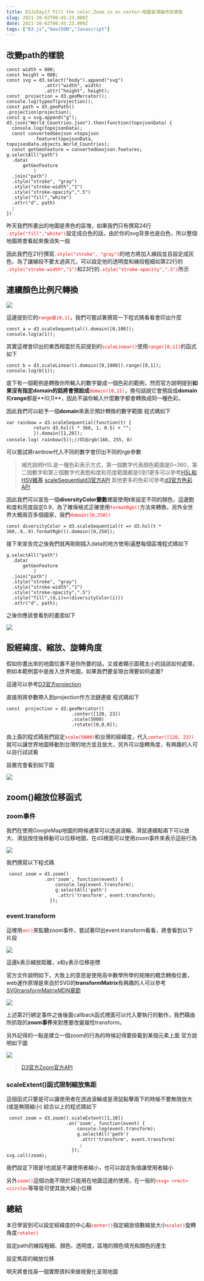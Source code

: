 ```yaml
---
title: D3JsDay17 Fill the color,Zoom in on center—地圖各項操作及填色
slug: 2021-10-02T06:45:23.000Z
date: 2021-10-02T06:45:23.000Z
tags: ["D3.js","GeoJSON","Javascript"]
---
```


## 改變path的樣貌
```javascript{numberLines: true}
const width = 800;
const height = 600;
const svg = d3.select("body").append("svg")
              .attr("width", width)
              .attr("height", height);
const  projection = d3.geoMercator();
console.log(typeof(projection));
const path = d3.geoPath()
.projection(projection);
const g = svg.append("g");
d3.json("World_Countries.json").then(function(topojsonData) {
  console.log(topojsonData);
  const convertedGeojson =topojson
          .feature(topojsonData, topojsonData.objects.World_Countries);
  const getGeoFeature = convertedGeojson.features;
g.selectAll("path")
  .data(
      getGeoFeature
          )
  .join("path")
  .style("stroke", "gray")
  .style("stroke-width","1")
  .style("stroke-opacity",".5")
  .style("fill","white")
  .attr("d", path)
  ;
})
```

昨天我們所畫出的地圖是黑色的區塊，如果我們只有撰寫24行<font color="red">` .style("fill","white")`</font>設定成白色的話，由於你的svg背景也是白色，所以整個地圖將會看起來像消失一般

因此我們在21行撰寫<font color="red">`.style("stroke", "gray")`</font>的地方將加入線段並且設定成灰色，為了讓線段不要太過突兀，可以設定他的透明度和線段粗細如第22行的<font color="red">` .style("stroke-width","1")`</font>和23行的<font color="red">`.style("stroke-opacity",".5")`</font>所示


## 連續顏色比例尺轉換

![](https://filedn.eu/ll8NkasFkw1XVJBG2Fp9A1p/gatsby_image/ithome_2021/20211002_01.png)

這邊提到它的<font color="red">`range是[0,1]`</font>，我們可嘗試著撰寫一下程式碼看看會印出什麼
```javascript{numberLines: true}
const a = d3.scaleSequential().domain([0,100]);
console.log(a(1));
```
其實這裡會印出的東西相當於先前提到的<font color="red">`scaleLinear()`</font>使用<font color="red">`range([0,1])`</font>的函式
如下
```javascript{numberLines: true}
const b = d3.scaleLinear().domain([0,1000]).range([0,1]);
console.log(b(1));
```

底下有一個範例是轉換你所輸入的數字變成一個色彩的範例，然而官方說明提到**如果沒有指定domain的話將會預設成**<font color="red">`domain([0,1])`</font>，換句話說它會預設成**domain**和**range**都是**(0,1)**，因此不論你輸入什麼數字都會轉換成同一種色彩。

因此我們可以給予一個**domain**來表示預計轉換的數字範圍
程式碼如下
```javascript{numberLines: true}
var rainbow = d3.scaleSequential(function(t) {
          return d3.hsl(t * 360, 1, 0.5) + "";
          }).domain([1,20]);
console.log( rainbow(5));//印出rgb(188, 255, 0) 
```
可以嘗試將rainbow代入不同的數字會印出不同的rgb參數

> 補充說明HSL是一種色彩表示方式，第一個數字代表顏色範圍是0~360，第二個數字和第三個數字代表飽和度和亮度範圍都是0到1更多可以參考[HSL和HSV維基](https://zh.wikipedia.org/wiki/HSL%E5%92%8CHSV%E8%89%B2%E5%BD%A9%E7%A9%BA%E9%97%B4)
> [scaleSequentiald3官方API](https://github.com/d3/d3-scale/blob/v4.0.0/README.md#scaleSequential)
> 其他更多的色彩可參考[d3官方色彩API](https://github.com/d3/d3-color/blob/v3.0.1/README.md#lab)

因此我們可以宣告一個**diversityColor變數**裡面使用**t**來設定不同的顏色，這邊飽和度和亮度設定0.9，為了確保格式正確使用<font color="red">`formatRgb()`</font>方法來轉換，另外全世界大概兩百多個國家，我們<font color="red">`domain([0,250])`</font>
```javascript{numberLines: true}
const diversityColor = d3.scaleSequential(t => d3.hsl(t * 360,.9,.9).formatRgb()).domain([0,250]);
```
接下來宣告完之後我們就再剛剛插入data的地方使用i遍歷每個區塊程式碼如下
```javascript{numberLines: true}
g.selectAll("path")
  .data(
      getGeoFeature
          )
  .join("path")
  .style("stroke", "gray")
  .style("stroke-width","1")
  .style("stroke-opacity",".5")
  .style("fill",(d,i)=>(diversityColor(i)))
  .attr("d", path);
```
之後你應該會看到的畫面如下

![](https://filedn.eu/ll8NkasFkw1XVJBG2Fp9A1p/gatsby_image/ithome_2021/20211002_02.png)


## 設經緯度、縮放、旋轉角度

假如你畫出來的地圖位置不是你所要的話，又或者顯示面積太小的話該如何處理，例如本範例當中是放入世界地圖，如果我們要呈現台灣要如何處置?


這邊可以參考[D3官方projection](https://github.com/d3/d3-geo/blob/v3.0.1/README.md#projection_center)

直接用將參數帶入到projection作方法鏈連接
程式碼如下
```javascript{numberLines: true}
const  projection = d3.geoMercator()
                        .center([120, 23])
                        .scale(5000)
                        .rotate([0,0,0]);
```
由上面的程式碼我們設定<font color="red">`scale(5000)`</font>和台灣的經緯度，代入<font color="red">`center([120, 23])`</font>就可以讓世界地圖移動到台灣的地方並且放大，另外可以旋轉角度，有興趣的人可以自行試試看

設置完會看到如下圖

![](https://filedn.eu/ll8NkasFkw1XVJBG2Fp9A1p/gatsby_image/ithome_2021/20211002_03.png)

## zoom()縮放位移函式
### zoom事件
我們在使用GoogleMap地圖的時候通常可以透過滾輪、滑鼠連續點兩下可以放大、滑鼠按住後移動可以位移地圖，在d3裡面可以使用zoom事件來表示這些行為

![](https://filedn.eu/ll8NkasFkw1XVJBG2Fp9A1p/gatsby_image/ithome_2021/20211002_04.png)

我們撰寫以下程式碼
```javascript{numberLines: true}
 const zoom = d3.zoom()
              .on('zoom', function(event) {
                  console.log(event.transform);
                  g.selectAll('path')
                   .attr('transform', event.transform);
                });
```
### event.transform

這裡用<font color="red">`on()`</font>來監聽zoom事件，嘗試著印出event.transform看看，將會看到以下片段

![](https://filedn.eu/ll8NkasFkw1XVJBG2Fp9A1p/gatsby_image/ithome_2021/20211002_05.png)

這邊k表示縮放距離，x和y表示位移座標

官方文件說明如下，大致上的意思是使用高中數學所學的矩陣的概念轉換位置，web運作原理是來自於SVG的**transformMatrix**有興趣的人可以參考[SVGtransformMatrixMDN章節](https://developer.mozilla.org/en-US/docs/Web/SVG/Attribute/transform#matrix)

![](https://filedn.eu/ll8NkasFkw1XVJBG2Fp9A1p/gatsby_image/ithome_2021/20211002_06.png)

上述第2行綁定事件之後後面callback函式裡面可以代入要執行的動作，我們藉由所抓取的**zoom事件**來對應要改變屬性transform。

另外記得的一點是建立一個zoom的行為的時候記得要掛載到某個元素上面
官方說明如下圖

![](https://filedn.eu/ll8NkasFkw1XVJBG2Fp9A1p/gatsby_image/ithome_2021/20211002_07.png)

> [D3官方Zoom官方API](https://github.com/d3/d3-zoom/blob/v3.0.0/README.md#zoom)

### scaleExtent()函式限制縮放焦距
這個函式只要是可以讓使用者在透過滾輪或是滑鼠點擊兩下的時候不要無限放大(或是無限縮小)
綜合以上的程式碼如下
```javascript{numberLines: true}
 const zoom = d3.zoom().scaleExtent([1,10])
                      .on('zoom', function(event) {
                          console.log(event.transform);
                          g.selectAll('path')
                           .attr('transform', event.transform)
                           ;
                        });
svg.call(zoom);
```
我們設定下限是1也就是不讓使用者縮小，也可以設定負值讓使用者縮小

另外<font color="red">`zoom()`</font>這個功能不限於只能用在地圖這邊的使用，在一般的<font color="red">`<svg> <rect> <circle>`</font>等等皆可使其放大縮小位移

## 總結

本日學習到可以設定經緯度的中心點<font color="red">`center()`</font>指定縮放倍數縮放大小<font color="red">`scale()`</font>旋轉角度<font color="red">`rotate()`</font>

設定path的線段粗細、顏色、透明度，區塊的顏色填充和顏色的產生

設定焦距的縮放位移

明天將會找尋一個實際資料來做視覺化呈現地圖
